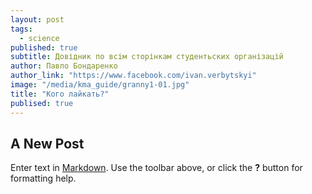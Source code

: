 ```yaml
---
layout: post
tags: 
  - science
published: true
subtitle: Довідник по всім сторінкам студентьских організацій
author: Павло Бондаренко
author_link: "https://www.facebook.com/ivan.verbytskyi"
image: "/media/kma_guide/granny1-01.jpg"
title: "Кого лайкать?"
publised: true
---
```


## A New Post

Enter text in [Markdown](http://daringfireball.net/projects/markdown/). Use the toolbar above, or click the **?** button for formatting help.

